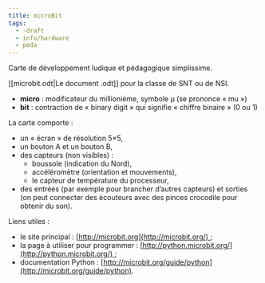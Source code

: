 ```yaml
---
title: microBit
tags:
  - -draft
  - info/hardware
  - peda
---
```


Carte de développement ludique et pédagogique simplissime.

[[microbit.odt|Le document .odt]] pour la classe de SNT ou de NSI.

- **micro** : modificateur du millionième, symbole μ (se prononce « mu »)
- **bit** : contraction de « binary digit » qui signifie « chiffre binaire » (0 ou 1)

La carte comporte :

- un « écran » de résolution 5×5,
- un bouton A et un bouton B,
- des capteurs (non visibles) :
    - boussole (indication du Nord),
    - accéléromètre (orientation et mouvements),
    - le capteur de température du processeur,
- des entrées (par exemple pour brancher d’autres capteurs) et sorties (on peut connecter des écouteurs avec des pinces crocodile pour obtenir du son).

Liens utiles :

- le site principal : [http://microbit.org](http://microbit.org/) ;
- la page à utiliser pour programmer : [http://python.microbit.org/](http://python.microbit.org/) ;
- documentation Python : [http://microbit.org/guide/python](http://microbit.org/guide/python).